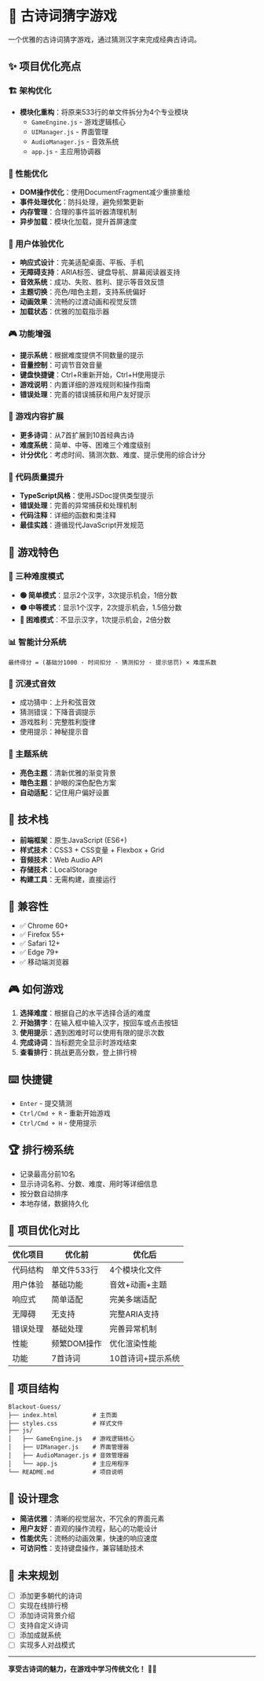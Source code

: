 # 🎋 古诗词猜字游戏

一个优雅的古诗词猜字游戏，通过猜测汉字来完成经典古诗词。

## ✨ 项目优化亮点

### 🏗️ 架构优化
- **模块化重构**：将原来533行的单文件拆分为4个专业模块
  - `GameEngine.js` - 游戏逻辑核心
  - `UIManager.js` - 界面管理
  - `AudioManager.js` - 音效系统
  - `app.js` - 主应用协调器

### 🚀 性能优化
- **DOM操作优化**：使用DocumentFragment减少重排重绘
- **事件处理优化**：防抖处理，避免频繁更新
- **内存管理**：合理的事件监听器清理机制
- **异步加载**：模块化加载，提升首屏速度

### 🎨 用户体验优化
- **响应式设计**：完美适配桌面、平板、手机
- **无障碍支持**：ARIA标签、键盘导航、屏幕阅读器支持
- **音效系统**：成功、失败、胜利、提示等音效反馈
- **主题切换**：亮色/暗色主题，支持系统偏好
- **动画效果**：流畅的过渡动画和视觉反馈
- **加载状态**：优雅的加载指示器

### 🎮 功能增强
- **提示系统**：根据难度提供不同数量的提示
- **音量控制**：可调节音效音量
- **键盘快捷键**：Ctrl+R重新开始，Ctrl+H使用提示
- **游戏说明**：内置详细的游戏规则和操作指南
- **错误处理**：完善的错误捕获和用户友好提示

### 🎯 游戏内容扩展
- **更多诗词**：从7首扩展到10首经典古诗
- **难度系统**：简单、中等、困难三个难度级别
- **计分优化**：考虑时间、猜测次数、难度、提示使用的综合计分

### 🔧 代码质量提升
- **TypeScript风格**：使用JSDoc提供类型提示
- **错误处理**：完善的异常捕获和处理机制
- **代码注释**：详细的函数和类注释
- **最佳实践**：遵循现代JavaScript开发规范

## 🎯 游戏特色

### 🎲 三种难度模式
- **🟢 简单模式**：显示2个汉字，3次提示机会，1倍分数
- **🟡 中等模式**：显示1个汉字，2次提示机会，1.5倍分数  
- **🔴 困难模式**：不显示汉字，1次提示机会，2倍分数

### 📊 智能计分系统
```
最终得分 = (基础分1000 - 时间扣分 - 猜测扣分 - 提示惩罚) × 难度系数
```

### 🎵 沉浸式音效
- 成功猜中：上升和弦音效
- 猜测错误：下降音调提示
- 游戏胜利：完整胜利旋律
- 使用提示：神秘提示音

### 🌙 主题系统
- **亮色主题**：清新优雅的渐变背景
- **暗色主题**：护眼的深色配色方案
- **自动适配**：记住用户偏好设置

## 🚀 技术栈

- **前端框架**：原生JavaScript (ES6+)
- **样式技术**：CSS3 + CSS变量 + Flexbox + Grid
- **音频技术**：Web Audio API
- **存储技术**：LocalStorage
- **构建工具**：无需构建，直接运行

## 📱 兼容性

- ✅ Chrome 60+
- ✅ Firefox 55+
- ✅ Safari 12+
- ✅ Edge 79+
- ✅ 移动端浏览器

## 🎮 如何游戏

1. **选择难度**：根据自己的水平选择合适的难度
2. **开始猜字**：在输入框中输入汉字，按回车或点击按钮
3. **使用提示**：遇到困难时可以使用有限的提示次数
4. **完成诗词**：当标题完全显示时游戏结束
5. **查看排行**：挑战更高分数，登上排行榜

## ⌨️ 快捷键

- `Enter` - 提交猜测
- `Ctrl/Cmd + R` - 重新开始游戏
- `Ctrl/Cmd + H` - 使用提示

## 🏆 排行榜系统

- 记录最高分前10名
- 显示诗词名称、分数、难度、用时等详细信息
- 按分数自动排序
- 本地存储，数据持久化

## 🔄 项目优化对比

| 优化项目 | 优化前 | 优化后 |
|---------|--------|--------|
| 代码结构 | 单文件533行 | 4个模块化文件 |
| 用户体验 | 基础功能 | 音效+动画+主题 |
| 响应式 | 简单适配 | 完美多端适配 |
| 无障碍 | 无支持 | 完整ARIA支持 |
| 错误处理 | 基础处理 | 完善异常机制 |
| 性能 | 频繁DOM操作 | 优化渲染性能 |
| 功能 | 7首诗词 | 10首诗词+提示系统 |

## 📁 项目结构

```
Blackout-Guess/
├── index.html          # 主页面
├── styles.css          # 样式文件
├── js/
│   ├── GameEngine.js   # 游戏逻辑核心
│   ├── UIManager.js    # 界面管理器
│   ├── AudioManager.js # 音效管理器
│   └── app.js          # 主应用程序
└── README.md           # 项目说明
```

## 🎨 设计理念

- **简洁优雅**：清晰的视觉层次，不冗余的界面元素
- **用户友好**：直观的操作流程，贴心的功能设计
- **性能优先**：流畅的动画效果，快速的响应速度
- **可访问性**：支持键盘操作，兼容辅助技术

## 🔮 未来规划

- [ ] 添加更多朝代的诗词
- [ ] 实现在线排行榜
- [ ] 添加诗词背景介绍
- [ ] 支持自定义诗词
- [ ] 添加成就系统
- [ ] 实现多人对战模式

---

**享受古诗词的魅力，在游戏中学习传统文化！** 🎋✨